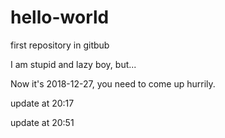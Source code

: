 # hello-world
first repository in gitbub

I am stupid and lazy boy, but...

Now it's 2018-12-27, you need to come up hurrily.


update at 20:17

update at 20:51